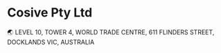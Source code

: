 # Cosive Pty Ltd

:earth_asia: LEVEL 10, TOWER 4, WORLD TRADE CENTRE, 611 FLINDERS STREET, DOCKLANDS VIC, AUSTRALIA
